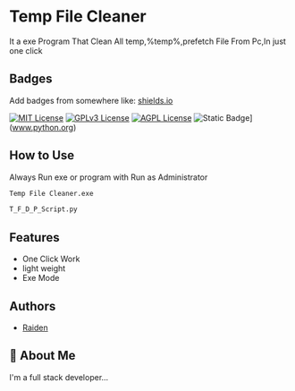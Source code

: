 
# Temp File Cleaner

It a exe Program That Clean All temp,%temp%,prefetch File From Pc,In just one click


## Badges

Add badges from somewhere like: [shields.io](https://shields.io/)

[![MIT License](https://img.shields.io/badge/License-MIT-green.svg)](https://choosealicense.com/licenses/mit/)
[![GPLv3 License](https://img.shields.io/badge/License-GPL%20v3-yellow.svg)](https://opensource.org/licenses/)
[![AGPL License](https://img.shields.io/badge/license-AGPL-blue.svg)](http://www.gnu.org/licenses/agpl-3.0)
![Static Badge](https://img.shields.io/badge/Python-3.11.0-green?logoColor=255%2C%200%2C%2076&labelColor=38%2C%20255%2C%200&color=38%2C%20255%2C%200&)](www.python.org)










## How to Use

Always Run exe or program with Run as Administrator

```python
Temp File Cleaner.exe

T_F_D_P_Script.py
```
    
## Features

- One Click Work
- light weight
- Exe Mode


## Authors

- [Raiden](https://github.com/Ahad160)


## 🚀 About Me
I'm a full stack developer...

